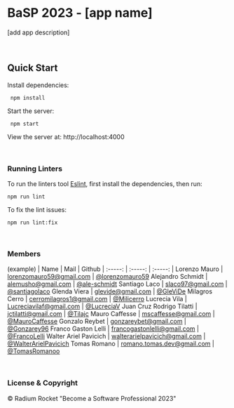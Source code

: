 # BaSP 2023 - [app name]

[add app description]

<br>

## Quick Start

Install dependencies:

```console
 npm install
```

Start the server:

```console
 npm start
```

View the server at: http://localhost:4000

<br>

### Running Linters

To run the linters tool [Eslint](https://eslint.org/), first install the dependencies, then run:

```console
npm run lint
```

To fix the lint issues:

```console
npm run lint:fix
```

<br>

### Members

(example)
| Name | Mail | Github
| :-----: | :-----: | :-----: |
Lorenzo Mauro | lorenzomauro59@gmail.com | [@lorenzomauro59](https://github.com/MaxiObregon)
Alejandro Schmidt | alemusho@gmail.com | [@ale-schmidt](https://github.com/ale-schmidt)
Santiago Laco | slaco97@gmail.com | [@santiagolaco](https://github.com/santiagolaco)
Glenda Viera | glevide@gmail.com | [@GleViDe](https://github.com/GleViDe)
Milagros Cerro | cerromilagros1@gmail.com | [@Milicerro](https://github.com/Milicerro)
Lucrecia Vila | Lucreciavilaf@gmail.com | [@LucreciaV](https://github.com/LucreciaV/BaSP-M2023/)
Juan Cruz Rodrigo Tilatti | jctilatti@gmail.com | [@Tilajc](https://github.com/Tilajc)
Mauro Caffesse | mscaffesse@gmail.com | [@MauroCaffesse](https://github.com/MauroCaffesse)
Gonzalo Reybet | gonzareybet@gmail.com | [@Gonzarey96](https://github.com/Gonzarey96)
Franco Gaston Lelli | francogastonlelli@gmail.com | [@FrancoLelli](https://github.com/FrancoLelli)
Walter Ariel Pavicich | walterarielpavicich@gmail.com | [@WalterArielPavicich](https://github.com/WalterArielPavicich)
Tomas Romano | romano.tomas.dev@gmail.com | [@TomasRomanoo](https://github.com/TomasRomanoo)

<br>

### License & Copyright

© Radium Rocket "Become a Software Professional 2023"
